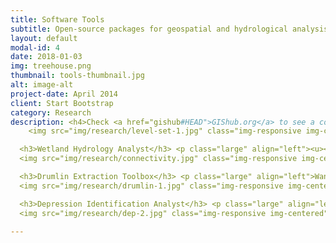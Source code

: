 ```yaml
---
title: Software Tools
subtitle: Open-source packages for geospatial and hydrological analysis
layout: default
modal-id: 4
date: 2018-01-03
img: treehouse.png
thumbnail: tools-thumbnail.jpg
alt: image-alt
project-date: April 2014
client: Start Bootstrap
category: Research
description: <h4>Check <a href="gishub#HEAD">GIShub.org</a> to see a complete list of software tools and packages I developed.</h4> <ul><li style="margin:10px" align="left">Level-set Method for Delineating Topographic Hierarchy</li><li style="margin:10px" align="left">Wetland Hydrology Analyst</li><li style="margin:10px" align="left">Drumlin Extraction Toolbox</li><li style="margin:10px" align="left">Depression Identification Analyst</li></ul><hr> <h3>Level-set Method for Delineating Topographic Hierarchy</h3> <p class="large" align="left"><u><strong>Wu, Q.</strong></u>, Lane, C.R., Wang, L., Vanderhoof, M.K., Christensen, J.R., & Liu, H. (2018). Efficient Delineation of Nested Depression Hierarchy in Digital Elevation Models for Hydrological Analysis Using Level-Set Methods. <em>Journal of the American Water Resources Association</em> (under review) (<a href="gishub#2018-JAWRA">download</a>)</p>
    <img src="img/research/level-set-1.jpg" class="img-responsive img-centered""></img><img src="img/research/level-set-2.jpg" class="img-responsive img-centered""></img><hr>

  <h3>Wetland Hydrology Analyst</h3> <p class="large" align="left"><u><strong>Wu, Q.</strong></u> & Lane, C.R. (2017). Delineating wetland catchments and modeling hydrologic connectivity using LiDAR data and aerial imagery.<em>Hydrology and Earth System Sciences</em>. 21, 3579-3595. DOI:10.5194/hess-21-3579-2017 (<a href="gishub#2017-HESS">download</a>)</p>
  <img src="img/research/connectivity.jpg" class="img-responsive img-centered""><hr>

  <h3>Drumlin Extraction Toolbox</h3> <p class="large" align="left">Wang, S., <strong><u>Wu. Q.</u>*</strong>, & Ward, D. (2017). Automated extraction and characterization of drumlins using a localized contour-tree approach. <em>International Journal of Applied Earth Observation and Geoinformation</em>. 62, 144-156. DOI:10.1016/j.jag.2017.06.006 (<a href="gishub#2017-JAG">download</a>)</p>
  <img src="img/research/drumlin-1.jpg" class="img-responsive img-centered"">  <img src="img/research/drumlin-2.jpg" class="img-responsive img-centered""><hr>

  <h3>Depression Identification Analyst</h3> <p class="large" align="left"><u><strong>Wu, Q.</strong></u>, Liu, H., Wang, S., Yu, B., Beck, R., & Hinkel, K. (2015). A localized contour tree method for deriving geometric and topologic properties of complex surface depressions based on high resolution topographical data. <em>International Journal of Geographical Information Science</em>. 29:12, 2041-2060. DOI:10.1080/13658816.2015.1038719 (<a href="gishub#2015-IJGIS">download</a>)</p>
  <img src="img/research/dep-2.jpg" class="img-responsive img-centered"">  <img src="img/research/dep-3.jpg" class="img-responsive img-centered""><img src="img/research/dep-4.jpg" class="img-responsive img-centered""><hr>

---
```

